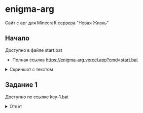 # enigma-arg  
Сайт с арг для Minecraft сервера "Новая Жизнь"


## Начало
Доступно в файле start.bat
* Полная ссылка https://enigma-arg.vercel.app?cmd=start.bat
<details>
<summary>Скриншот с текстом</summary>
![screenshot](https://github.com/user-attachments/assets/d425cc9f-4626-4041-b2d2-81976209b618)
</details>


## Задание 1
Доступно по ссылке key-1.bat
<details>
<summary>Ответ</summary>
  
* Файл key-1.bat
* Ссылка на файл https://enigma-arg.vercel.app?cmd=key-1.bat

</details>
